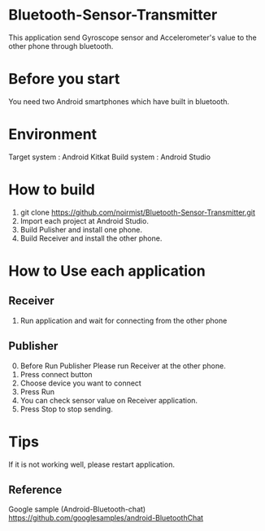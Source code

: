 # Bluetooth-Sensor-Transmitter
This application send Gyroscope sensor and Accelerometer's value to the other phone through bluetooth.

# Before you start
You need two Android smartphones which have built in bluetooth.

# Environment

Target system : Android Kitkat
Build system  : Android Studio

# How to build
1. git clone https://github.com/noirmist/Bluetooth-Sensor-Transmitter.git
2. Import each project at Android Studio.
3. Build Pulisher and install one phone.
4. Build Receiver and install the other phone.

# How to Use each application
## Receiver
1. Run application and wait for connecting from the other phone

## Publisher
0. Before Run Publisher Please run Receiver at the other phone.
1. Press connect button
2. Choose device you want to connect
3. Press Run
4. You can check sensor value on Receiver application.
5. Press Stop to stop sending.

# Tips
If it is not working well, please restart application.

## Reference
Google sample (Android-Bluetooth-chat)
https://github.com/googlesamples/android-BluetoothChat

